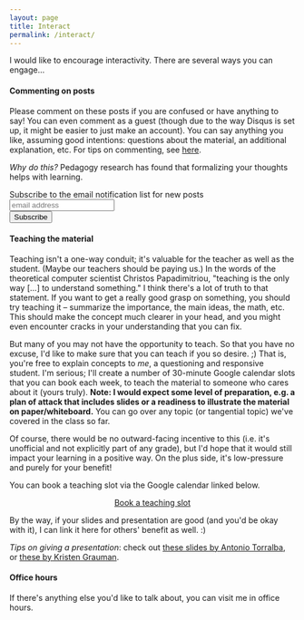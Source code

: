 ```yaml
---
layout: page
title: Interact
permalink: /interact/
---
```


I would like to encourage interactivity. There are several ways you can engage...

#### Commenting on posts
Please comment on these posts if you are confused or have anything to say! You can even comment as a guest (though due to the way Disqus is set up, it might be easier to just make an account). You can say anything you like, assuming good intentions: questions about the material, an additional explanation, etc. For tips on commenting, see [here](https://cs184.eecs.berkeley.edu/article/5).

_Why do this?_ Pedagogy research has found that formalizing your thoughts helps with learning.

<!-- Begin MailChimp signup form -->
<div id="mc_embed_signup">
<form action="https://xyz.us19.list-manage.com/subscribe/post?u=5f4fbc542362113d0de96c58d&amp;id=257c160968" method="post" id="mc-embedded-subscribe-form" name="mc-embedded-subscribe-form" class="validate" target="_blank" novalidate>
  <div id="mc_embed_signup_scroll">
    <label for="mce-EMAIL">Subscribe to the email notification list for new posts</label>
    <input type="email" value="" name="EMAIL" class="email" id="mce-EMAIL" placeholder="email address" required>
    <!-- Real people should not fill this in and expect good things - do not remove this or risk form bot signups -->
    <div style="position: absolute; left: -5000px;" aria-hidden="true"><input type="text" name="b_5f4fbc542362113d0de96c58d_257c160968" tabindex="-1" value=""></div>
    <div class="clear"><input type="submit" value="Subscribe" name="subscribe" id="mc-embedded-subscribe" class="button"></div>
  </div>
</form>
</div>
<!-- End mc_embed_signup -->

#### Teaching the material

Teaching isn't a one-way conduit; it's valuable for the teacher as well as the student. (Maybe our teachers should be paying us.) In the words of the theoretical computer scientist Christos Papadimitriou, "teaching is the only way [...] to understand something." I think there's a lot of truth to that statement. If you want to get a really good grasp on something, you should try teaching it – summarize the importance, the main ideas, the math, etc. This should make the concept much clearer in your head, and you might even encounter cracks in your understanding that you can fix.

But many of you may not have the opportunity to teach. So that you have no excuse, I'd like to make sure that you can teach if you so desire. ;) That is, you're free to explain concepts to _me_, a questioning and responsive student. I'm serious; I'll create a number of 30-minute Google calendar slots that you can book each week, to teach the material to someone who cares about it (yours truly). **Note: I would expect some level of preparation, e.g. a plan of attack that includes slides or a readiness to illustrate the material on paper/whiteboard.** You can go over any topic (or tangential topic) we've covered in the class so far.

Of course, there would be no outward-facing incentive to this (i.e. it's unofficial and not explicitly part of any grade), but I'd hope that it would still impact your learning in a positive way. On the plus side, it's low-pressure and purely for your benefit!

You can book a teaching slot via the Google calendar linked below.

<div style="text-align: center">
  <a id="ts-button" href="https://calendar.google.com/calendar/selfsched?sstoken=UUdpTHc2UWlqV1I2fGRlZmF1bHR8YTcyNzZmZjIxODI4M2IyNjIzYThiOWZkZjk0YTAwY2Q">Book a teaching slot</a>
</div>

By the way, if your slides and presentation are good (and you'd be okay with it), I can link it here for others' benefit as well. :)

_Tips on giving a presentation_: check out [these slides by Antonio Torralba](https://d1b10bmlvqabco.cloudfront.net/attach/jcirbunfsor3sh/i54riyaslsX/jgvhcnsbmjkb/GiveAGoodTalk.pdf), or [these by Kristen Grauman](https://www.cc.gatech.edu/~parikh/citizenofcvpr/static/slides/grauman_preparing_clear_talks.pdf).

#### Office hours

If there's anything else you'd like to talk about, you can visit me in office hours.

